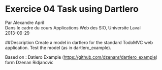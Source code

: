 # Exercice 04 Task using Dartlero

Par Alexandre April  
Dans le cadre du cours Applications Web des SIO, Universite Laval  
2013-09-29

##Description 
Create a model in dartlero for the standard TodoMVC web application. Test the model  (as in dartlero_example).

Based on : Datlero Example (https://github.com/dzenanr/dartlero_example) form Dzenan Ridjanovic
